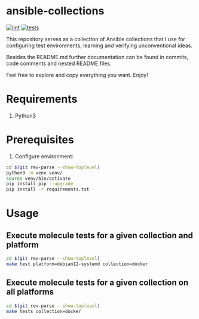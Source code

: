 # ansible-collections

[![lint](https://github.com/mateusz-uminski/ansible-collections/actions/workflows/lint.yaml/badge.svg)](https://github.com/mateusz-uminski/ansible-collections/actions/workflows/lint.yaml)
[![tests](https://github.com/mateusz-uminski/ansible-collections/actions/workflows/tests.yaml/badge.svg)](https://github.com/mateusz-uminski/ansible-collections/actions/workflows/tests.yaml)

This repository serves as a collection of Ansible collections that I use for configuring test environments, learning and verifying unconventional ideas.

Besides the README.md further documentation can be found in commits, code comments and nested README files.

Feel free to explore and copy everything you want. Enjoy!


# Requirements
1. Python3


# Prerequisites
1. Configure environment:
```sh
cd $(git rev-parse --show-toplevel)
python3 -m venv venv/
source venv/bin/activate
pip install pip --upgrade
pip install -r requirements.txt
```


# Usage

## Execute molecule tests for a given collection and platform
```sh
cd $(git rev-parse --show-toplevel)
make test platform=debian12-systemd collection=docker
```

## Execute molecule tests for a given collection on all platforms
```sh
cd $(git rev-parse --show-toplevel)
make tests collection=docker
```
